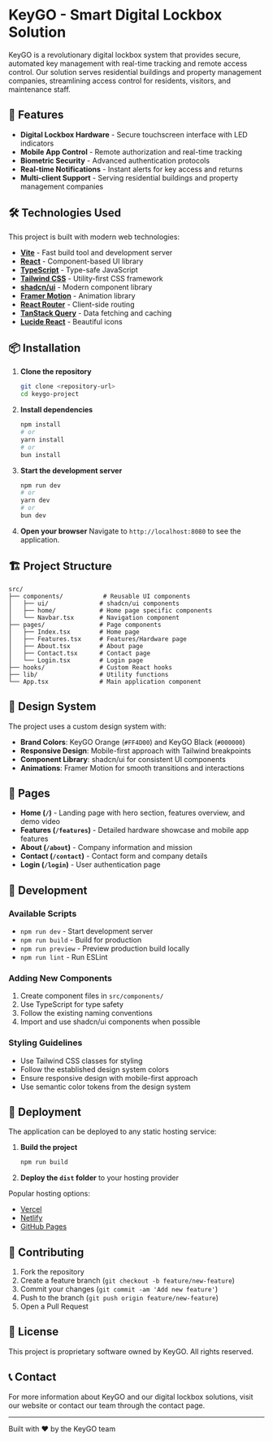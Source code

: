 
# KeyGO - Smart Digital Lockbox Solution

KeyGO is a revolutionary digital lockbox system that provides secure, automated key management with real-time tracking and remote access control. Our solution serves residential buildings and property management companies, streamlining access control for residents, visitors, and maintenance staff.

## 🚀 Features

- **Digital Lockbox Hardware** - Secure touchscreen interface with LED indicators
- **Mobile App Control** - Remote authorization and real-time tracking
- **Biometric Security** - Advanced authentication protocols
- **Real-time Notifications** - Instant alerts for key access and returns
- **Multi-client Support** - Serving residential buildings and property management companies

## 🛠️ Technologies Used

This project is built with modern web technologies:

- **[Vite](https://vitejs.dev/)** - Fast build tool and development server
- **[React](https://reactjs.org/)** - Component-based UI library
- **[TypeScript](https://www.typescriptlang.org/)** - Type-safe JavaScript
- **[Tailwind CSS](https://tailwindcss.com/)** - Utility-first CSS framework
- **[shadcn/ui](https://ui.shadcn.com/)** - Modern component library
- **[Framer Motion](https://www.framer.com/motion/)** - Animation library
- **[React Router](https://reactrouter.com/)** - Client-side routing
- **[TanStack Query](https://tanstack.com/query)** - Data fetching and caching
- **[Lucide React](https://lucide.dev/)** - Beautiful icons

## 📦 Installation

1. **Clone the repository**
   ```bash
   git clone <repository-url>
   cd keygo-project
   ```

2. **Install dependencies**
   ```bash
   npm install
   # or
   yarn install
   # or
   bun install
   ```

3. **Start the development server**
   ```bash
   npm run dev
   # or
   yarn dev
   # or
   bun dev
   ```

4. **Open your browser**
   Navigate to `http://localhost:8080` to see the application.

## 🏗️ Project Structure

```
src/
├── components/           # Reusable UI components
│   ├── ui/              # shadcn/ui components
│   ├── home/            # Home page specific components
│   └── Navbar.tsx       # Navigation component
├── pages/               # Page components
│   ├── Index.tsx        # Home page
│   ├── Features.tsx     # Features/Hardware page
│   ├── About.tsx        # About page
│   ├── Contact.tsx      # Contact page
│   └── Login.tsx        # Login page
├── hooks/               # Custom React hooks
├── lib/                 # Utility functions
└── App.tsx              # Main application component
```

## 🎨 Design System

The project uses a custom design system with:

- **Brand Colors**: KeyGO Orange (`#FF4D00`) and KeyGO Black (`#000000`)
- **Responsive Design**: Mobile-first approach with Tailwind breakpoints
- **Component Library**: shadcn/ui for consistent UI components
- **Animations**: Framer Motion for smooth transitions and interactions

## 📱 Pages

- **Home (`/`)** - Landing page with hero section, features overview, and demo video
- **Features (`/features`)** - Detailed hardware showcase and mobile app features
- **About (`/about`)** - Company information and mission
- **Contact (`/contact`)** - Contact form and company details
- **Login (`/login`)** - User authentication page

## 🔧 Development

### Available Scripts

- `npm run dev` - Start development server
- `npm run build` - Build for production
- `npm run preview` - Preview production build locally
- `npm run lint` - Run ESLint

### Adding New Components

1. Create component files in `src/components/`
2. Use TypeScript for type safety
3. Follow the existing naming conventions
4. Import and use shadcn/ui components when possible

### Styling Guidelines

- Use Tailwind CSS classes for styling
- Follow the established design system colors
- Ensure responsive design with mobile-first approach
- Use semantic color tokens from the design system

## 🚀 Deployment

The application can be deployed to any static hosting service:

1. **Build the project**
   ```bash
   npm run build
   ```

2. **Deploy the `dist` folder** to your hosting provider

Popular hosting options:
- [Vercel](https://vercel.com/)
- [Netlify](https://netlify.com/)
- [GitHub Pages](https://pages.github.com/)

## 🤝 Contributing

1. Fork the repository
2. Create a feature branch (`git checkout -b feature/new-feature`)
3. Commit your changes (`git commit -am 'Add new feature'`)
4. Push to the branch (`git push origin feature/new-feature`)
5. Open a Pull Request

## 📄 License

This project is proprietary software owned by KeyGO. All rights reserved.

## 📞 Contact

For more information about KeyGO and our digital lockbox solutions, visit our website or contact our team through the contact page.

---

Built with ❤️ by the KeyGO team
